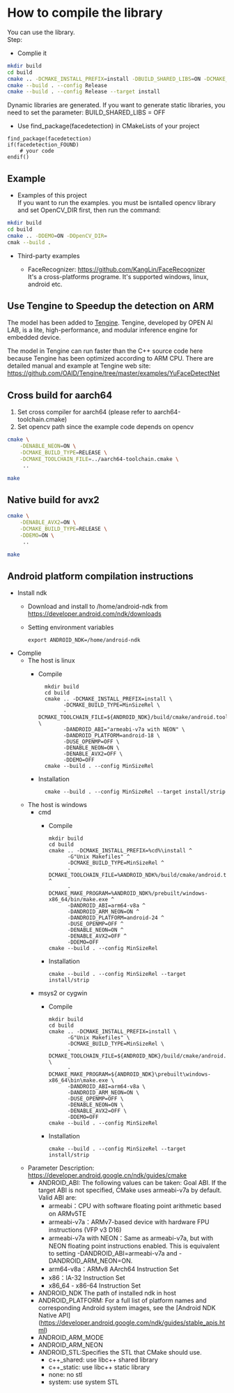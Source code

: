 # How to compile the library

You can use the library.  
Step:

- Complie it

```bash
mkdir build
cd build
cmake .. -DCMAKE_INSTALL_PREFIX=install -DBUILD_SHARED_LIBS=ON -DCMAKE_BUILD_TYPE=Release -DDEMO=OFF
cmake --build . --config Release
cmake --build . --config Release --target install
```

Dynamic libraries are generated.
If you want to generate static libraries,
you need to set the parameter: BUILD_SHARED_LIBS = OFF

- Use find_package(facedetection) in CMakeLists of your project

```
find_package(facedetection)
if(facedetection_FOUND)
    # your code
endif()
```

## Example

- Examples of this project  
If you want to run the examples. you must be isntalled opencv library and set OpenCV_DIR first, then run the command:

```bash
mkdir build
cd build
cmake .. -DDEMO=ON -DOpenCV_DIR=
cmak --build . 
```

- Third-party examples

  - FaceRecognizer: https://github.com/KangLin/FaceRecognizer  
    It's a cross-platforms programe. It's supported windows, linux, android etc.

## Use Tengine to Speedup the detection on ARM

The model has been added to [Tengine](https://github.com/OAID/Tengine). Tengine, developed by OPEN AI LAB, is a lite, high-performance, and modular inference engine for embedded device. 

The model in Tengine can run faster than the C++ source code here because Tengine has been optimized according to ARM CPU. There are detailed manual and example at Tengine web site: https://github.com/OAID/Tengine/tree/master/examples/YuFaceDetectNet

## Cross build for aarch64

1. Set cross compiler for aarch64 (please refer to aarch64-toolchain.cmake)
2. Set opencv path since the example code depends on opencv

```bash
cmake \
    -DENABLE_NEON=ON \
    -DCMAKE_BUILD_TYPE=RELEASE \
    -DCMAKE_TOOLCHAIN_FILE=../aarch64-toolchain.cmake \
     ..

make
```

## Native build for avx2

```bash
cmake \
    -DENABLE_AVX2=ON \
    -DCMAKE_BUILD_TYPE=RELEASE \
    -DDEMO=ON \
     ..

make
```

## Android platform compilation instructions

+ Install ndk
  - Download and install to /home/android-ndk from https://developer.android.com/ndk/downloads 
  - Setting environment variables

        export ANDROID_NDK=/home/android-ndk

+ Complie
  - The host is linux
    - Compile

            mkdir build
            cd build
            cmake .. -DCMAKE_INSTALL_PREFIX=install \
                  -DCMAKE_BUILD_TYPE=MinSizeRel \
                  -DCMAKE_TOOLCHAIN_FILE=${ANDROID_NDK}/build/cmake/android.toolchain.cmake \
                  -DANDROID_ABI="armeabi-v7a with NEON" \
                  -DANDROID_PLATFORM=android-18 \
                  -DUSE_OPENMP=OFF \
                  -DENABLE_NEON=ON \
                  -DENABLE_AVX2=OFF \
                  -DDEMO=OFF
            cmake --build . --config MinSizeRel

    - Installation

            cmake --build . --config MinSizeRel --target install/strip

  - The host is windows
    - cmd
      - Compile

            mkdir build
            cd build
            cmake .. -DCMAKE_INSTALL_PREFIX=%cd%\install ^
                  -G"Unix Makefiles" ^
                  -DCMAKE_BUILD_TYPE=MinSizeRel ^
                  -DCMAKE_TOOLCHAIN_FILE=%ANDROID_NDK%/build/cmake/android.toolchain.cmake ^
                  -DCMAKE_MAKE_PROGRAM=%ANDROID_NDK%/prebuilt/windows-x86_64/bin/make.exe ^
                  -DANDROID_ABI=arm64-v8a ^
                  -DANDROID_ARM_NEON=ON ^
                  -DANDROID_PLATFORM=android-24 ^
                  -DUSE_OPENMP=OFF ^
                  -DENABLE_NEON=ON ^
                  -DENABLE_AVX2=OFF ^
                  -DDEMO=OFF
            cmake --build . --config MinSizeRel

      - Installation

            cmake --build . --config MinSizeRel --target install/strip
    
    - msys2 or cygwin
      - Compile

            mkdir build
            cd build
            cmake .. -DCMAKE_INSTALL_PREFIX=install \
                  -G"Unix Makefiles" \
                  -DCMAKE_BUILD_TYPE=MinSizeRel \
                  -DCMAKE_TOOLCHAIN_FILE=${ANDROID_NDK}/build/cmake/android.toolchain.cmake \
                  -DCMAKE_MAKE_PROGRAM=${ANDROID_NDK}\prebuilt\windows-x86_64\bin\make.exe \
                  -DANDROID_ABI=arm64-v8a \
                  -DANDROID_ARM_NEON=ON \
                  -DUSE_OPENMP=OFF \
                  -DENABLE_NEON=ON \
                  -DENABLE_AVX2=OFF \
                  -DDEMO=OFF
            cmake --build . --config MinSizeRel

      - Installation

            cmake --build . --config MinSizeRel --target install/strip

  - Parameter Description: https://developer.android.google.cn/ndk/guides/cmake
    + ANDROID_ABI: The following values can be taken:
       Goal ABI. If the target ABI is not specified, CMake uses armeabi-v7a by default.
       Valid ABI are:
      - armeabi：CPU with software floating point arithmetic based on ARMv5TE
      - armeabi-v7a：ARMv7-based device with hardware FPU instructions (VFP v3 D16)
      - armeabi-v7a with NEON：Same as armeabi-v7a, but with NEON floating point instructions enabled. This is equivalent to setting -DANDROID_ABI=armeabi-v7a and -DANDROID_ARM_NEON=ON.
      - arm64-v8a：ARMv8 AArch64 Instruction Set
      - x86：IA-32 Instruction Set
      - x86_64 - x86-64 Instruction Set
    + ANDROID_NDK <path> The path of installed ndk in host
    + ANDROID_PLATFORM: For a full list of platform names and corresponding Android system images, see the [Android NDK Native API] (https://developer.android.google.com/ndk/guides/stable_apis.html)
    + ANDROID_ARM_MODE
    + ANDROID_ARM_NEON
    + ANDROID_STL:Specifies the STL that CMake should use. 
      - c++_shared: use libc++ shared library
      - c++_static: use libc++ static library
      - none: no stl
      - system: use system STL 
      
